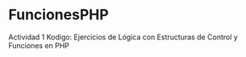 # FuncionesPHP
Actividad 1 Kodigo: Ejercicios de Lógica con Estructuras de Control y Funciones en PHP
